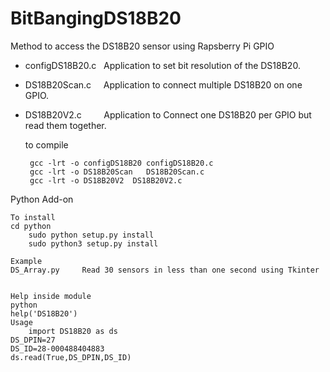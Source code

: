 BitBangingDS18B20
=================

Method to access the DS18B20 sensor using Rapsberry Pi GPIO

 - configDS18B20.c &nbsp;&nbsp;Application to set bit resolution  of the DS18B20.
 - DS18B20Scan.c &nbsp;&nbsp;&nbsp;&nbsp;Application to connect multiple DS18B20 on one GPIO.
 - DS18B20V2.c &nbsp;&nbsp;&nbsp;&nbsp;&nbsp;&nbsp;&nbsp;&nbsp;Application to Connect one DS18B20 per GPIO but read them together.

    to compile
    
        gcc -lrt -o configDS18B20 configDS18B20.c
        gcc -lrt -o DS18B20Scan   DS18B20Scan.c
        gcc -lrt -o DS18B20V2  DS18B20V2.c

Python Add-on

    To install
	cd python
        sudo python setup.py install
        sudo python3 setup.py install

    Example
	DS_Array.py     Read 30 sensors in less than one second using Tkinter
	
	
    Help inside module
	python
	help('DS18B20')
    Usage
    	import DS18B20 as ds
	DS_DPIN=27
	DS_ID=28-000488404883
	ds.read(True,DS_DPIN,DS_ID)
